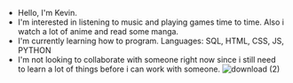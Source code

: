 - Hello, I'm Kevin.
- I'm interested in listening to music and playing games time to time. Also i watch a lot of anime and read some manga.
- I'm currently learning how to program. Languages: SQL, HTML, CSS, JS, PYTHON
- I'm not looking to collaborate with someone right now since i still need to learn a lot of things before i can work with someone.
![download (2)](https://user-images.githubusercontent.com/93846113/194563341-f1114fa4-68d7-4a19-b53c-60d623d1f968.jpg)

<!---
KevinMald101/KevinMald101 is a ✨ special ✨ repository because its `README.md` (this file) appears on your GitHub profile.
You can click the Preview link to take a look at your changes.
--->
